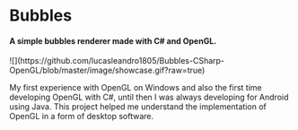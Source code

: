 # Bubbles

<h4>A simple bubbles renderer made with C# and OpenGL.</h4>
![](https://github.com/lucasleandro1805/Bubbles-CSharp-OpenGL/blob/master/image/showcase.gif?raw=true)

<p>
My first experience with OpenGL on Windows and also the first time developing OpenGL with C#, until then I was always developing for Android using Java.
This project helped me understand the implementation of OpenGL in a form of desktop software.
</p>